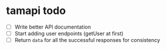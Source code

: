 # tamapi todo

- [ ] Write better API documentation
- [ ] Start adding user endpoints (getUser at first)
- [ ] Return `data` for all the successful responses for consistency
